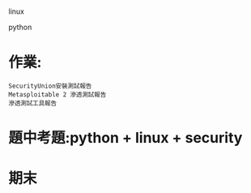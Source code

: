 #

linux

python

# 作業:
```
SecurityUnion安裝測試報告
Metasploitable 2 滲透測試報告
滲透測試工具報告
```

# 題中考題:python + linux + security

# 期末
